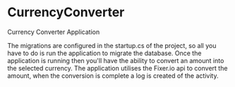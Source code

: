 # CurrencyConverter
Currency Converter Application

The migrations are configured in the startup.cs of the project, so all you have to do is run the application to migrate the database. 
Once the application is running then you'll have the ability to convert an amount into the selected currency. The application utilises the 
Fixer.io api to convert the amount, when the conversion is complete a log is created of the activity. 
